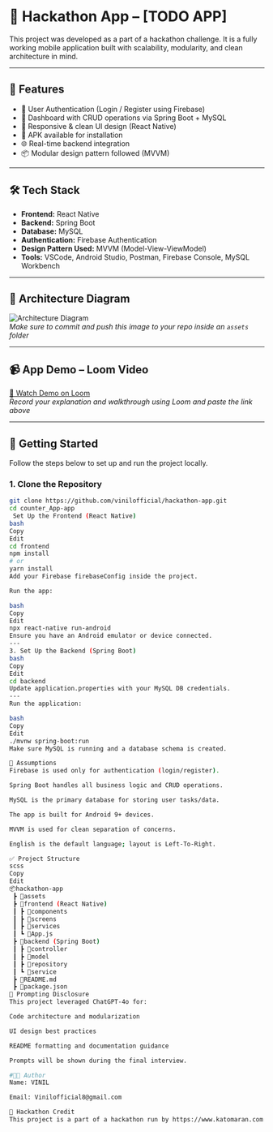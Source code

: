 # 🚀 Hackathon App – [TODO APP]

This project was developed as a part of a hackathon challenge. It is a fully working mobile application built with scalability, modularity, and clean architecture in mind.

---

## 🧩 Features

- 🔐 User Authentication (Login / Register using Firebase)
- 📄 Dashboard with CRUD operations via Spring Boot + MySQL
- 🎨 Responsive & clean UI design (React Native)
- 📱 APK available for installation
- 🌐 Real-time backend integration
- 📦 Modular design pattern followed (MVVM)

---

## 🛠️ Tech Stack

- **Frontend:** React Native  
- **Backend:** Spring Boot  
- **Database:** MySQL  
- **Authentication:** Firebase Authentication  
- **Design Pattern Used:** MVVM (Model-View-ViewModel)  
- **Tools:** VSCode, Android Studio, Postman, Firebase Console, MySQL Workbench  

---



## 🧠 Architecture Diagram

![Architecture Diagram](./assets/architecture.png)  
*Make sure to commit and push this image to your repo inside an `assets` folder*

---

## 📹 App Demo – Loom Video

[🎥 Watch Demo on Loom](https://www.loom.com/share/your-video-link)  
*Record your explanation and walkthrough using Loom and paste the link above*

---

## 🚀 Getting Started

Follow the steps below to set up and run the project locally.

### 1. Clone the Repository

```bash
git clone https://github.com/vinilofficial/hackathon-app.git
cd counter_App-app
 Set Up the Frontend (React Native)
bash
Copy
Edit
cd frontend
npm install
# or
yarn install
Add your Firebase firebaseConfig inside the project.

Run the app:

bash
Copy
Edit
npx react-native run-android
Ensure you have an Android emulator or device connected.
---
3. Set Up the Backend (Spring Boot)
bash
Copy
Edit
cd backend
Update application.properties with your MySQL DB credentials.
---
Run the application:

bash
Copy
Edit
./mvnw spring-boot:run
Make sure MySQL is running and a database schema is created.

📌 Assumptions
Firebase is used only for authentication (login/register).

Spring Boot handles all business logic and CRUD operations.

MySQL is the primary database for storing user tasks/data.

The app is built for Android 9+ devices.

MVVM is used for clean separation of concerns.

English is the default language; layout is Left-To-Right.

✅ Project Structure
scss
Copy
Edit
📦hackathon-app
 ┣ 📂assets
 ┣ 📂frontend (React Native)
 ┃ ┣ 📂components
 ┃ ┣ 📂screens
 ┃ ┣ 📂services
 ┃ ┗ 📜App.js
 ┣ 📂backend (Spring Boot)
 ┃ ┣ 📂controller
 ┃ ┣ 📂model
 ┃ ┣ 📂repository
 ┃ ┗ 📂service
 ┣ 📜README.md
 ┣ 📜package.json
💬 Prompting Disclosure
This project leveraged ChatGPT-4o for:

Code architecture and modularization

UI design best practices

README formatting and documentation guidance

Prompts will be shown during the final interview.

#🧑‍💻 Author
Name: VINIL

Email: Vinilofficial8@gmail.com

🔗 Hackathon Credit
This project is a part of a hackathon run by https://www.katomaran.com
